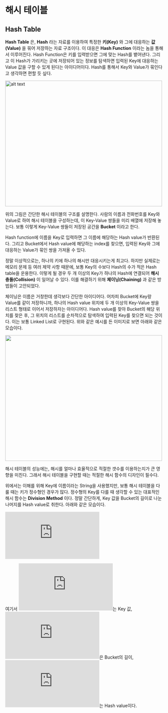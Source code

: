 # 해시 테이블

## Hash Table

__Hash Table__ 은, __Hash__ 라는 자료를 이용하여 특정한 __키(Key)__ 와 그에 대응하는 __값(Value)__ 을 묶어 저장하는 자료 구조이다. 이 대응은 __Hash Function__ 이라는 놈을 통해서 이루어진다. Hash Function은 키를 입력받으면 그에 맞는 Hash를 뱉어낸다. 그리고 이 Hash가 가리키는 곳에 저장되어 있는 정보를 탐색하면 입력된 Key에 대응하는 Value 값을 구할 수 있게 된다는 아이디어이다. Hash를 통해서 Key와 Value가 묶인다고 생각하면 편할 듯 싶다.

<img src="https://upload.wikimedia.org/wikipedia/commons/thumb/7/7d/Hash_table_3_1_1_0_1_0_0_SP.svg/1280px-Hash_table_3_1_1_0_1_0_0_SP.svg.png" alt="alt text" width="500" height="400">

위의 그림은 간단한 해시 테이블의 구조를 설명한다. 사람의 이름과 전화번호를 Key와 Value로 하여 해시 테이블을 구성하는데, 이 Key-Value 쌍들을 미리 배열에 저장해 놓는다. 보통 이렇게 Key-Value 쌍들이 저장된 공간을 __Bucket__ 이라고 한다. 

Hash function에 이름을 Key로 입력하면 그 이름에 해당하는 Hash value가 반환된다. 그리고 Bucket에서 Hash value에 해당하는 index를 찾으면, 입력된 Key와 그에 대응하는 Value가 묶인 쌍을 가져올 수 있다.

정말 이상적으로는, 하나의 키에 하나의 해시만 대응시키는게 최고다. 하지만 실제로는 메모리 문제 등 여러 제약 사항 때문에, 보통 Key의 수보다 Hash의 수가 적은 Hash table을 운용한다. 이렇게 될 경우 두 개 이상의 Key가 하나의 Hash에 연결되어 __해시 충돌(Collision)__ 이 일어날 수 있다. 이를 해결하기 위해 __체이닝(Chaining)__ 과 같은 방법들이 고안되었다.

체이닝은 이름은 거창한데 생각보다 간단한 아이디어다. 어차피 Bucket에 Key랑 Value를 같이 저장하니까, 하나의 Hash value 위치에 두 개 이상의 Key-Value 쌍을 리스트 형태로 이어서 저장하자는 아이디어다. Hash value를 찾아 Bucket의 해당 위치를 찾은 후, 그 위치의 리스트를 순차적으로 탐색하여 입력된 Key를 찾으면 되는 것이다. 이는 보통 Linked List로 구현된다. 위와 같은 예시를 든 이미지로 보면 아래와 같은 모습이다.

<img src="https://i.imgur.com/7PTT8dT.png" alt="" width="500" height="400">

해시 테이블의 성능에는, 해시를 얼마나 효율적으로 적절한 갯수를 이용하는지가 큰 영향을 미친다. 그래서 해시 테이블을 구현할 때는 적절한 해시 함수의 디자인이 필수다.

위에서는 이해를 위해 Key에 이름이라는 String을 사용했지만, 보통 해시 테이블을 다룰 때는 키가 정수형인 경우가 많다. 정수형의 Key를 다를 때 생각할 수 있는 대표적인 해시 함수는 __Division Method__ 이다. 정말 간단하게, Key 값을 Bucket의 길이로 나눈 나머지를 Hash value로 취한다. 아래와 같은 모습이다.

![](https://latex.codecogs.com/gif.latex?v%20%3D%20k%5Cbmod%7Bl%7D)
 
여기서 ![](https://latex.codecogs.com/gif.latex?k)는 Key 값, ![](https://latex.codecogs.com/gif.latex?l)은 Bucket의 길이, ![](https://latex.codecogs.com/gif.latex?v)는 Hash value이다.
